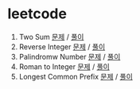 # leetcode

1. Two Sum [문제](https://leetcode.com/problems/two-sum/) / [풀이](https://github.com/yjm9425/leetcode/blob/master/solutions/1-two-sum.js)
2. Reverse Integer [문제](https://leetcode.com/problems/reverse-integer/) / [풀이](https://github.com/yjm9425/leetcode/blob/master/solutions/7-reverse-integer.js)
3. Palindromw Number [문제](https://leetcode.com/problems/palindrome-number/) / [풀이](https://github.com/yjm9425/leetcode/blob/master/solutions/9-palindrome-number.js)
4. Roman to Integer [문제](https://leetcode.com/problems/roman-to-integer/) / [풀이](https://github.com/yjm9425/leetcode/blob/master/solutions/13-roman-to-integer.js)
5. Longest Common Prefix [문제](https://leetcode.com/problems/longest-common-prefix/) / [풀이](https://github.com/yjm9425/leetcode/blob/master/solutions/14-longest-common-prefix.js)
